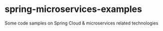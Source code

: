 # spring-microservices-examples
Some code samples on Spring Cloud &amp; microservices related technologies
